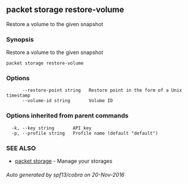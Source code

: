 ## packet storage restore-volume

Restore a volume to the given snapshot

### Synopsis


Restore a volume to the given snapshot

```
packet storage restore-volume
```

### Options

```
      --restore-point string   Restore point in the form of a Unix timestamp
      --volume-id string       Volume ID
```

### Options inherited from parent commands

```
  -k, --key string       API key
  -p, --profile string   Profile name (default "default")
```

### SEE ALSO
* [packet storage](packet_storage.md)	 - Manage your storages

###### Auto generated by spf13/cobra on 20-Nov-2016

